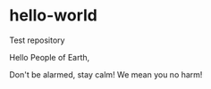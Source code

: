 # hello-world
Test repository

Hello People of Earth,

Don't be alarmed, stay calm! We mean you no harm!
